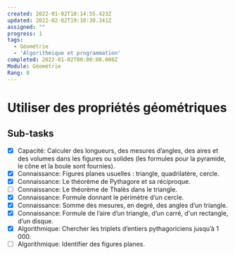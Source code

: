 ```yaml
---
created: 2022-01-02T10:14:55.423Z
updated: 2022-02-02T19:10:30.341Z
assigned: ""
progress: 1
tags:
  - Géométrie
  - 'Algorithmique et programmation'
completed: 2022-01-02T00:00:00.000Z
Module: Géométrie
Rang: 0
---
```


# Utiliser des propriétés géométriques

## Sub-tasks

- [x] Capacité: Calculer des longueurs, des mesures d’angles, des aires et des volumes dans les figures ou solides (les formules pour la pyramide, le cône et la boule sont fournies).
- [x] Connaissance: Figures planes usuelles : triangle, quadrilatère, cercle.
- [x] Connaissance: Le théorème de Pythagore et sa réciproque.
- [ ] Connaissance: Le théorème de Thalès dans le triangle.
- [x] Connaissance: Formule donnant le périmètre d’un cercle.
- [x] Connaissance: Somme des mesures, en degré, des angles d’un triangle.
- [x] Connaissance: Formule de l’aire d’un triangle, d’un carré, d'un rectangle, d’un disque.
- [x] Algorithmique: Chercher les triplets d’entiers pythagoriciens jusqu’à 1 000.
- [ ] Algorithmique: Identifier des figures planes.
